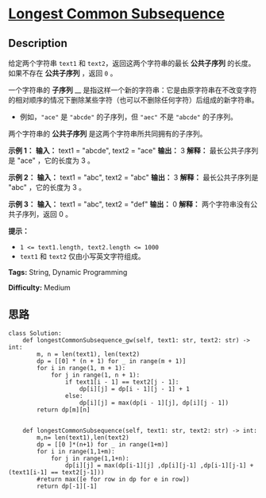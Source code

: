 # [Longest Common Subsequence][title]

## Description

给定两个字符串 `text1` 和 `text2`，返回这两个字符串的最长 **公共子序列** 的长度。如果不存在 **公共子序列** ，返回 `0` 。

一个字符串的 **子序列** __
是指这样一个新的字符串：它是由原字符串在不改变字符的相对顺序的情况下删除某些字符（也可以不删除任何字符）后组成的新字符串。

  * 例如，`"ace"` 是 `"abcde"` 的子序列，但 `"aec"` 不是 `"abcde"` 的子序列。

两个字符串的 **公共子序列** 是这两个字符串所共同拥有的子序列。

**示例 1：**
            **输入：** text1 = "abcde", text2 = "ace"     **输出：** 3      **解释：** 最长公共子序列是 "ace" ，它的长度为 3 。    

**示例 2：**
            **输入：** text1 = "abc", text2 = "abc"    **输出：** 3    **解释：** 最长公共子序列是 "abc" ，它的长度为 3 。    

**示例 3：**
            **输入：** text1 = "abc", text2 = "def"    **输出：** 0    **解释：** 两个字符串没有公共子序列，返回 0 。    

**提示：**

  * `1 <= text1.length, text2.length <= 1000`
  * `text1` 和 `text2` 仅由小写英文字符组成。


**Tags:** String, Dynamic Programming

**Difficulty:** Medium

## 思路

``` python3
class Solution:
    def longestCommonSubsequence_gw(self, text1: str, text2: str) -> int:
        m, n = len(text1), len(text2)
        dp = [[0] * (n + 1) for _ in range(m + 1)]
        for i in range(1, m + 1):
            for j in range(1, n + 1):
                if text1[i - 1] == text2[j - 1]:
                    dp[i][j] = dp[i - 1][j - 1] + 1
                else:
                    dp[i][j] = max(dp[i - 1][j], dp[i][j - 1])
        return dp[m][n]

  
    def longestCommonSubsequence(self, text1: str, text2: str) -> int:
        m,n= len(text1),len(text2)
        dp = [[0 ]*(n+1) for _ in range(1+m)]
        for i in range(1,1+m):
            for j in range(1,1+n):
                dp[i][j] = max(dp[i-1][j] ,dp[i][j-1] ,dp[i-1][j-1] +(text1[i-1] == text2[j-1]))
        #return max([e for row in dp for e in row])
        return dp[-1][-1]
        
```

[title]: https://leetcode-cn.com/problems/longest-common-subsequence
